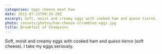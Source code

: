 ```yaml
---
categories: eggs cheese meat ham
date: 2011-07-21T00:34:20Z
excerpt: Soft, moist and creamy eggs with cooked ham and queso tierno.
photo: /assets/photos/ham-cheese-scrambled-eggs.jpg
title: Breakfast of Champions
---
```


Soft, moist and creamy eggs with cooked ham and _queso tierno_ (soft cheese).  I take my eggs seriously.
